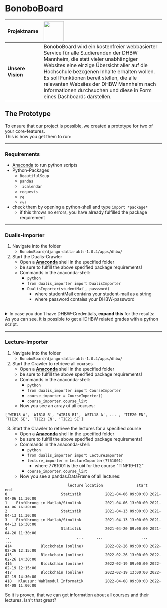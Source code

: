 # BonoboBoard

| **Projektname**   | <img src="https://github.com/Software-Engineering-DHBW/BonoboBoard/blob/main/documents/latex_template/img/BonboBoardLogoWhite.png" height="64">|
| :---------------- | :----------- |
| **Unsere Vision** | BonoboBoard wird ein kostenfreier webbasierter Service für alle Studierenden der DHBW Mannheim, die statt vieler unabhängiger Websites eine einzige Übersicht aller auf die Hochschule bezogenen Inhalte erhalten wollen. Es soll Funktionen bereit stellen, die alle relevanten Websites der DHBW Mannheim nach Informationen durchsuchen und diese in Form eines Dashboards darstellen. |

## The Prototype

To ensure that our project is possible, we created a prototype for two of your core-features.    
This is how you get them to run:

**************************** 

### Requirements
- [Anaconda](https://www.anaconda.com/products/individual) to run python scripts
- Python-Packages
  - ``` BeautifulSoup ```
  - ``` pandas ```
  - ``` icalendar```
  - ``` requests ```
  - ``` re ```
  - ``` sys ```
- check them by opening a python-shell and type ``` import *package* ```
  - if this throws no errors, you have already fulfilled the package requirement

****************************  

### Dualis-Importer
1. Navigate into the folder 
   - ```BonoboBoard/django-datta-able-1.0.4/apps/dhbw/``` 
2. Start the Dualis-Crawler
   - Open a [**Anaconda**](https://www.anaconda.com/products/individual) shell in the specified folder
   - be sure to fulfill the above specified package requirements!
   - Commands in the anaconda-shell:
     - ```python```
     - ```from dualis_importer import DualisImporter```
     - ```DualisImporter(studentMail, password)```
       - where studentMail contains your student-mail as a string
       - where password contains your DHBW-password
<br>

<details> <summary>In case you don't have DHBW-Credentials, <b>expand this</b> for the results:</summary>
    
``` json
{
   "2":{
      "modul":"T3INF1001",
      "subject":"Mathematik I",
      "grade":"18",
      "credits":"80",
      "status":"nan",
      "date":"nan"
   },
   "3":{
      "modul":"T3INF1002",
      "subject":"Theoretische Informatik I",
      "grade":"20",
      "credits":"50",
      "status":"nan",
      "date":"nan"
   },
   "4":{
      "modul":"T3INF1003",
      "subject":"Theoretische Informatik II",
      "grade":"15",
      "credits":"50",
      "status":"nan",
      "date":"nan"
   },
   "5":{
      "modul":"T3INF1004",
      "subject":"Programmieren",
      "grade":"10",
      "credits":"90",
      "status":"nan",
      "date":"nan"
   },
   "6":{
      "modul":"T3INF1005",
      "subject":"SchlÃ¼sselqualifikationen",
      "grade":"15",
      "credits":"50",
      "status":"nan",
      "date":"nan"
   },
   "7":{
      "modul":"T3INF1006",
      "subject":"Technische Informatik I",
      "grade":"16",
      "credits":"50",
      "status":"nan",
      "date":"nan"
   },
   "8":{
      "modul":"T3INF2001",
      "subject":"Mathematik II",
      "grade":"15",
      "credits":"60",
      "status":"nan",
      "date":"nan"
   },
   "9":{
      "modul":"T3INF2002",
      "subject":"Theoretische Informatik III",
      "grade":"14",
      "credits":"60",
      "status":"nan",
      "date":"nan"
   },
   "10":{
      "modul":"T3INF2003",
      "subject":"Software Engineering I",
      "grade":"10",
      "credits":"90",
      "status":"nan",
      "date":"nan"
   },
   "11":{
      "modul":"T3INF2004",
      "subject":"Datenbanken",
      "grade":"11",
      "credits":"60",
      "status":"nan",
      "date":"nan"
   },
   "12":{
      "modul":"T3INF2005",
      "subject":"Technische Informatik II",
      "grade":"15",
      "credits":"80",
      "status":"nan",
      "date":"nan"
   },
   "13":{
      "modul":"T3INF2006",
      "subject":"Kommunikations- und Netztechnik",
      "grade":"10",
      "credits":"50",
      "status":"nan",
      "date":"nan"
   },
   "14":{
      "modul":"T3INF3001",
      "subject":"Software Engineering II",
      "grade":"nan",
      "credits":"nan",
      "status":"nan",
      "date":"nan"
   },
   "15":{
      "modul":"T3INF3002",
      "subject":"IT-Sicherheit",
      "grade":"16",
      "credits":"50",
      "status":"nan",
      "date":"nan"
   },
   "16":{
      "modul":"T3_3101",
      "subject":"Studienarbeit",
      "grade":"nan",
      "credits":"nan",
      "status":"nan",
      "date":"nan"
   },
   "17":{
      "modul":"T3_1000",
      "subject":"Praxisprojekt I",
      "grade":"b",
      "credits":"200",
      "status":"nan",
      "date":"nan"
   },
   "18":{
      "modul":"T3_2000",
      "subject":"Praxisprojekt II",
      "grade":"25",
      "credits":"200",
      "status":"nan",
      "date":"nan"
   },
   "19":{
      "modul":"T3_3000",
      "subject":"Praxisprojekt III",
      "grade":"nan",
      "credits":"nan",
      "status":"nan",
      "date":"nan"
   },
   "21":{
      "modul":"T3INF4104",
      "subject":"Elektrotechnik",
      "grade":"16",
      "credits":"30",
      "status":"nan",
      "date":"nan"
   },
   "22":{
      "modul":"T3INF4105",
      "subject":"Physik",
      "grade":"14",
      "credits":"50",
      "status":"nan",
      "date":"nan"
   },
   "23":{
      "modul":"T3INF4302",
      "subject":"Systemarchitekturen der Informationstechnik",
      "grade":"nan",
      "credits":"nan",
      "status":"nan",
      "date":"nan"
   },
   "24":{
      "modul":"T3INF4303",
      "subject":"Computergraphik und Bildverarbeitung",
      "grade":"nan",
      "credits":"nan",
      "status":"nan",
      "date":"nan"
   },
   "25":{
      "modul":"T3INF4111",
      "subject":"Grundlagen der Hard- und Software (MA-TINF19IT2)",
      "grade":"13",
      "credits":"50",
      "status":"nan",
      "date":"nan"
   },
   "26":{
      "modul":"T3INF4252",
      "subject":"Messdatenerfassung und -verarbeitung",
      "grade":"15",
      "credits":"50",
      "status":"nan",
      "date":"nan"
   },
   "27":{
      "modul":"T3INF4275",
      "subject":"Business Process Management",
      "grade":"15",
      "credits":"50",
      "status":"nan",
      "date":"nan"
   },
   "28":{
      "modul":"T3INF4331",
      "subject":"Maschinelles Lernen",
      "grade":"18",
      "credits":"50",
      "status":"nan",
      "date":"nan"
   },
   "29":{
      "modul":"T3INF4367",
      "subject":"EinfÃ¼hrung in die Robotik",
      "grade":"22",
      "credits":"50",
      "status":"nan",
      "date":"nan"
   },
   "33":{
      "modul":"T3_3300",
      "subject":"Bachelorarbeit",
      "grade":"nan",
      "credits":"nan",
      "status":"nan",
      "date":"nan"
   },
   "GPA":{
      "total_gpa_grade":"1,6",
      "major_subject_gpa_grade":"1,6"
   }
}

```
</details>    
As you can see, it is possible to get all DHBW related grades with a python script.    

****************************    

### Lecture-Importer

1. Navigate into the folder 
   - ```BonoboBoard/django-datta-able-1.0.4/apps/dhbw/``` 
2. Start the Crawler to retrieve all courses
   - Open a [**Anaconda**](https://www.anaconda.com/products/individual) shell in the specified folder
   - be sure to fulfill the above specified package requirements!
   - Commands in the anaconda-shell:
     - ```python```
     - ```from dualis_importer import CourseImporter```
     - ```course_importer = CourseImporter()```
     - ```course_importer.course_list```
   - Now you see an array of all courses:
``` 
['WIB18 A', 'WIB18 B', 'WIB18 BI', 'WSTL18 A', ... , 'TIE20 EN', 'TIE20 SE', 'TIE21 EN', 'TIE21 SE']
```

3. Start the Crawler to retrieve the lectures for a specified course
   - Open a [**Anaconda**](https://www.anaconda.com/products/individual) shell in the specified folder
   - be sure to fulfill the above specified package requirements!
   - Commands in the anaconda-shell:
     - ```python```
     - ```from dualis_importer import LectureImporter```
     - ```lecture_importer = LectureImporter(7761001)```
       - where 7761001 is the uid for the course "TINF19-IT2"
     - ```course_importer.course_list```
   - Now you see a pandas.DataFrame of all lectures:
``` 
                            lecture location               start                 end
0                        Statistik           2021-04-06 09:00:00 2021-04-06 11:30:00
1    Einführung in Matlab/Simulink           2021-04-06 13:00:00 2021-04-06 16:30:00
2                        Statistik           2021-04-13 09:00:00 2021-04-13 11:30:00
3    Einführung in Matlab/Simulink           2021-04-13 13:00:00 2021-04-13 16:30:00
4                        Statistik           2021-04-20 09:00:00 2021-04-20 11:30:00
..                              ...      ...                 ...                 ...
414             Blockchain (online)          2022-02-26 09:00:00 2022-02-26 12:15:00
415             Blockchain (online)          2022-02-26 13:00:00 2022-02-26 14:30:00
416             Blockchain (online)          2022-02-19 09:00:00 2022-02-19 12:15:00
417             Blockchain (online)          2022-02-19 13:00:00 2022-02-19 14:30:00
418   Klausur: Wahlmodul Informatik          2022-04-08 09:00:00 2022-04-08 11:00:00
``` 

So it is proven, that we can get information about all courses and their lectures. Isn't that great?


